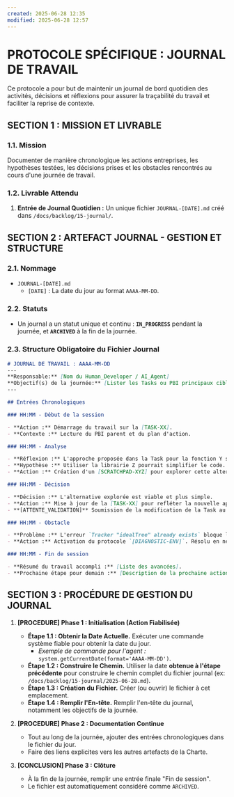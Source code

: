 ```yaml
---
created: 2025-06-28 12:35
modified: 2025-06-28 12:57
---
```

# PROTOCOLE SPÉCIFIQUE : JOURNAL DE TRAVAIL

Ce protocole a pour but de maintenir un journal de bord quotidien des activités, décisions et réflexions pour assurer la traçabilité du travail et faciliter la reprise de contexte.

## SECTION 1 : MISSION ET LIVRABLE

### 1.1. Mission

Documenter de manière chronologique les actions entreprises, les hypothèses testées, les décisions prises et les obstacles rencontrés au cours d'une journée de travail.

### 1.2. Livrable Attendu

1.  **Entrée de Journal Quotidien :** Un unique fichier `JOURNAL-[DATE].md` créé dans `/docs/backlog/15-journal/`.

## SECTION 2 : ARTEFACT JOURNAL - GESTION ET STRUCTURE

### 2.1. Nommage

-   `JOURNAL-[DATE].md`
    -   `[DATE]` : La date du jour au format `AAAA-MM-DD`.

### 2.2. Statuts

-   Un journal a un statut unique et continu : **`IN_PROGRESS`** pendant la journée, et **`ARCHIVED`** à la fin de la journée.

### 2.3. Structure Obligatoire du Fichier Journal

```markdown
# JOURNAL DE TRAVAIL : AAAA-MM-DD
---
**Responsable:** [Nom du Human_Developer / AI_Agent]
**Objectif(s) de la journée:** [Lister les Tasks ou PBI principaux ciblés]
---

## Entrées Chronologiques

### HH:MM - Début de la session

- **Action :** Démarrage du travail sur la [TASK-XX].
- **Contexte :** Lecture du PBI parent et du plan d'action.

### HH:MM - Analyse

- **Réflexion :** L'approche proposée dans la Task pour la fonction Y semble complexe.
- **Hypothèse :** Utiliser la librairie Z pourrait simplifier le code.
- **Action :** Création d'un [SCRATCHPAD-XYZ] pour explorer cette alternative.

### HH:MM - Décision

- **Décision :** L'alternative explorée est viable et plus simple.
- **Action :** Mise à jour de la [TASK-XX] pour refléter la nouvelle approche.
- **[ATTENTE_VALIDATION]** Soumission de la modification de la Task au `Human_Developer`.

### HH:MM - Obstacle

- **Problème :** L'erreur `Tracker "idealTree" already exists` bloque l'installation des dépendances.
- **Action :** Activation du protocole `[DIAGNOSTIC-ENV]`. Résolu en nettoyant le cache npm.

### HH:MM - Fin de session

- **Résumé du travail accompli :** [Liste des avancées].
- **Prochaine étape pour demain :** [Description de la prochaine action à entreprendre].
```

## SECTION 3 : PROCÉDURE DE GESTION DU JOURNAL

1.  **[PROCEDURE] Phase 1 : Initialisation (Action Fiabilisée)**
    -   **Étape 1.1 : Obtenir la Date Actuelle.** Exécuter une commande système fiable pour obtenir la date du jour.
        -   *Exemple de commande pour l'agent :* `system.getCurrentDate(format='AAAA-MM-DD')`.
    -   **Étape 1.2 : Construire le Chemin.** Utiliser la date **obtenue à l'étape précédente** pour construire le chemin complet du fichier journal (ex: `/docs/backlog/15-journal/2025-06-28.md`).
    -   **Étape 1.3 : Création du Fichier.** Créer (ou ouvrir) le fichier à cet emplacement.
    -   **Étape 1.4 : Remplir l'En-tête.** Remplir l'en-tête du journal, notamment les objectifs de la journée.

2.  **[PROCEDURE] Phase 2 : Documentation Continue**
    -   Tout au long de la journée, ajouter des entrées chronologiques dans le fichier du jour.
    -   Faire des liens explicites vers les autres artefacts de la Charte.

3.  **[CONCLUSION] Phase 3 : Clôture**
    -   À la fin de la journée, remplir une entrée finale "Fin de session".
    -   Le fichier est automatiquement considéré comme `ARCHIVED`.